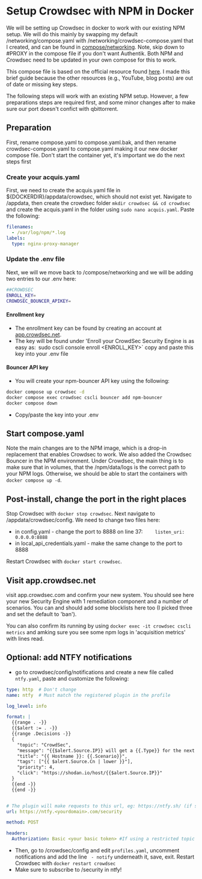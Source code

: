 # Setup Crowdsec with NPM in Docker

We will be setting up Crowdsec in docker to work with our existing NPM setup. We will do this mainly by swapping my default /networking/compose.yaml with /networking/crowdsec-compose.yaml that I created, and can be found in [compose/networking](compose/networking). Note, skip down to #PROXY in the compose file if you don't want Authentik. Both NPM and Crowdsec need to be updated in your own compose for this to work.

This compose file is based on the official resource found [here](https://github.com/crowdsecurity/example-docker-compose/tree/main/npm). I made this brief guide because the other resources (e.g., YouTube, blog posts) are out of date or missing key steps.

The following steps will work with an existing NPM setup. However, a few preparations steps are required first, and some minor changes after to make sure our port doesn't confict with qbittorrent.

## Preparation

First, rename compose.yaml to compose.yaml.bak, and then rename crowdsec-compose.yaml to compose.yaml making it our new docker compose file. Don't start the container yet, it's important we do the next steps first

### Create your acquis.yaml

First, we need to create the acquis.yaml file in ${DOCKERDIR}/appdata/crowdsec, which should not exist yet. Navigate to /appdata, then create the crowdsec folder `mkdir crowdsec && cd crowdsec` and create the acquis.yaml in the folder using `sudo nano acquis.yaml`. Paste the following:
```yaml
filenames:
  - /var/log/npm/*.log
labels:
  type: nginx-proxy-manager
```

### Update the .env file

Next, we will we move back to /compose/networking and we will be adding two entries to our .env here:

```bash
##CROWDSEC
ENROLL_KEY=
CROWDSEC_BOUNCER_APIKEY=
```

#### Enrollment key

- The enrollment key can be found by creating an account at [app.crowdsec.net](app.crowdsec.net).
- The key will be found under 'Enroll your CrowdSec Security Engine is as easy as:` `sudo cscli console enroll <ENROLL_KEY>` copy and paste this key into your .env file

#### Bouncer API key

- You will create your npm-bouncer API key using the following:

```bash
docker compose up crowdsec -d
docker compose exec crowdsec cscli bouncer add npm-bouncer
docker compose down
```

- Copy/paste the key into your .env

## Start compose.yaml

Note the main changes are to the NPM image, which is a drop-in replacement that enables Crowdsec to work. We also added the Crowdsec Bouncer in the NPM environment. Under Crowdsec, the main thing is to make sure that in volumes, that the /npm/data/logs is the correct path to your NPM logs. Otherwise, we should be able to start the containers with `docker compose up -d`.

## Post-install, change the port in the right places

Stop Crowdsec with `docker stop crowdsec`. Next navigate to /appdata/crowdsec/config. We need to change two files here:

- in config.yaml - change the port to 8888 on line 37: `    listen_uri: 0.0.0.0:8888` 
- in local_api_credentials.yaml - make the same change to the port to 8888

Restart Crowdsec with `docker start crowdsec`. 

## Visit app.crowdsec.net 

visit app.crowdsec.com and confirm your new system. You should see here your new Security Engine with 1 remediation component and a number of scenarios. You can and should add some blocklists here too (I picked three and set the default to 'ban'). 

You can also confirm its running by using `docker exec -it crowdsec cscli metrics` and amking sure you see some npm logs in 'acquisition metrics' with lines read.

## Optional: add NTFY notifications

- go to crowdsec/config/notifications and create a new file called `ntfy.yaml`, paste and customize the following:

```yaml
type: http  # Don't change
name: ntfy  # Must match the registered plugin in the profile

log_level: info

format: |
  {{range . -}}
  {{$alert := . -}}
  {{range .Decisions -}}
  {
    "topic": "CrowdSec",
    "message": "{{$alert.Source.IP}} will get a {{.Type}} for the next {{.Duration}}.",
    "title": "{{ Hostname }}: {{.Scenario}}",
    "tags": ["{{ $alert.Source.Cn | lower }}"],
    "priority": 4,
    "click": "https://shodan.io/host/{{$alert.Source.IP}}"
  }
  {{end -}}
  {{end -}}


# The plugin will make requests to this url, eg: https://ntfy.sh/ (if self-hosted, change to your domain)
url: https://ntfy.<yourdomain>.com/security

method: POST

headers:
  Authorization: Basic <your basic token> #If using a restricted topic
```

- Then, go to /crowdsec/config and edit `profiles.yaml`, uncomment notifications and add the line ` - notify` underneath it, save, exit. Restart Crowdsec with `docker restart crowdsec`
- Make sure to subscribe to /security in ntfy!
